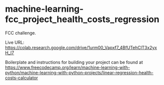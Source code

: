 # machine-learning-fcc_project_health_costs_regression

FCC challenge.

Live URL: https://colab.research.google.com/drive/1urm00_Vapxf7_4BfUTehClT3x2yxH_I7

Boilerplate and instructions for building your project can be found at https://www.freecodecamp.org/learn/machine-learning-with-python/machine-learning-with-python-projects/linear-regression-health-costs-calculator
